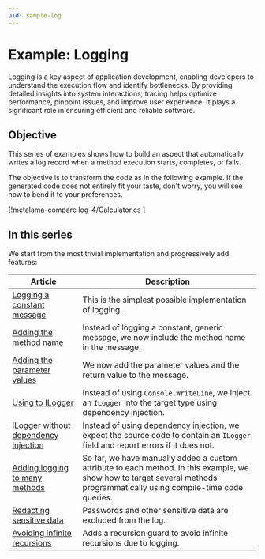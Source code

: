 ```yaml
---
uid: sample-log
---
```


# Example: Logging

Logging is a key aspect of application development, enabling developers to understand the execution flow and identify bottlenecks. By providing detailed insights into system interactions, tracing helps optimize performance, pinpoint issues, and improve user experience. It plays a significant role in ensuring efficient and reliable software.

## Objective

This series of examples shows how to build an aspect that automatically writes a log record when a method execution starts, completes, or fails.

The objective is to transform the code as in the following example. If the generated code does not entirely fit your taste, don't worry, you will see how to bend it to your preferences.

[!metalama-compare log-4/Calculator.cs ]

## In this series

We start from the most trivial implementation and progressively add features:

| Article | Description |
|--------|-------------|
| [Logging a constant message](log-1/README.md) | This is the simplest possible implementation of logging. |
| [Adding the method name](log-2/README.md) | Instead of logging a constant, generic message, we now include the method name in the message. |
| [Adding the parameter values](log-3/README.md) | We now add the parameter values and the return value to the message. |
| [Using to ILogger](log-4/README.md) | Instead of using `Console.WriteLine`, we inject an `ILogger` into the target type using dependency injection. |
| [ILogger without dependency injection](log-5/README.md) | Instead of using dependency injection, we expect the source code to contain an `ILogger` field and report errors if it does not. |
| [Adding logging to many methods](log-6/README.md) | So far, we have manually added a custom attribute to each method. In this example, we show how to target several methods programmatically using compile-time code queries.
| [Redacting sensitive data](log-7/README.md) | Passwords and other sensitive data are excluded from the log. |
| [Avoiding infinite recursions](log-8/README.md) | Adds a recursion guard to avoid infinite recursions due to logging. |
